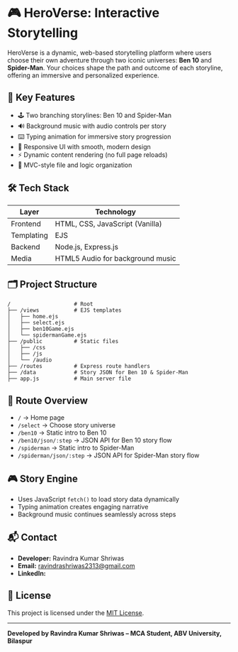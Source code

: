 # 🎮 HeroVerse: Interactive Storytelling

HeroVerse is a dynamic, web-based storytelling platform where users choose their own adventure through two iconic universes: **Ben 10** and **Spider-Man**. Your choices shape the path and outcome of each storyline, offering an immersive and personalized experience.

## 🌟 Key Features

- 🕹️ Two branching storylines: Ben 10 and Spider-Man
- 🔊 Background music with audio controls per story
- ⌨️ Typing animation for immersive story progression
- 📱 Responsive UI with smooth, modern design
- ⚡ Dynamic content rendering (no full page reloads)
- 🧠 MVC-style file and logic organization

## 🛠️ Tech Stack

| Layer     | Technology                    |
|-----------|-------------------------------|
| Frontend  | HTML, CSS, JavaScript (Vanilla) |
| Templating | EJS                           |
| Backend   | Node.js, Express.js           |
| Media     | HTML5 Audio for background music |

## 🗂️ Project Structure

```
/                    # Root
├── /views           # EJS templates
│   ├── home.ejs
│   ├── select.ejs
│   ├── ben10Game.ejs
│   └── spidermanGame.ejs
├── /public          # Static files
│   ├── /css
│   ├── /js
│   └── /audio
├── /routes          # Express route handlers
├── /data            # Story JSON for Ben 10 & Spider-Man
├── app.js           # Main server file
```

## 🚀 Route Overview

- `/` → Home page  
- `/select` → Choose story universe  
- `/ben10` → Static intro to Ben 10  
- `/ben10/json/:step` → JSON API for Ben 10 story flow  
- `/spiderman` → Static intro to Spider-Man  
- `/spiderman/json/:step` → JSON API for Spider-Man story flow

## 🎮 Story Engine

- Uses JavaScript `fetch()` to load story data dynamically
- Typing animation creates engaging narrative
- Background music continues seamlessly across steps

## 📬 Contact

- **Developer:** Ravindra Kumar Shriwas  
- **Email:** ravindrashriwas2313@gmail.com  
- **LinkedIn:**  

## 📄 License

This project is licensed under the [MIT License](LICENSE).

---

**Developed by Ravindra Kumar Shriwas – MCA Student, ABV University, Bilaspur**
